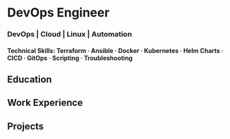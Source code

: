 # DevOps Engineer

### DevOps | Cloud | Linux | Automation

#### Technical Skills: Terraform · Ansible · Docker · Kubernetes · Helm Charts · CICD · GitOps · Scripting · Troubleshooting

## Education


## Work Experience


## Projects


